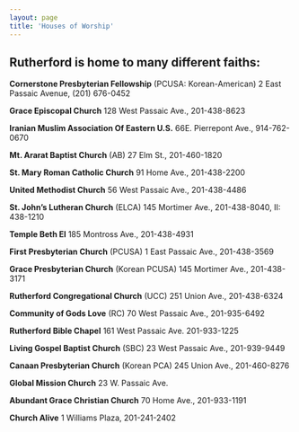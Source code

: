 ```yaml
---
layout: page
title: 'Houses of Worship'
---
```


## Rutherford is home to many different faiths:

**Cornerstone Presbyterian Fellowship** (PCUSA: Korean-American) 2 East Passaic Avenue, (201) 676-0452

**Grace Episcopal Church** 128 West Passaic Ave., 201-438-8623

**Iranian Muslim Association Of Eastern U.S.** 66E. Pierrepont Ave., 914-762-0670

**Mt. Ararat Baptist Church** (AB) 27 Elm St., 201-460-1820

**St. Mary Roman Catholic Church** 91 Home Ave., 201-438-2200

**United Methodist Church** 56 West Passaic Ave., 201-438-4486

**St. John’s Lutheran Church** (ELCA) 145 Mortimer Ave., 201-438-8040, II: 438-1210

**Temple Beth El** 185 Montross Ave., 201-438-4931

**First Presbyterian Church** (PCUSA) 1 East Passaic Ave., 201-438-3569

**Grace Presbyterian Church** (Korean PCUSA) 145 Mortimer Ave., 201-438-3171

**Rutherford Congregational Church** (UCC) 251 Union Ave., 201-438-6324

**Community of Gods Love** (RC) 70 West Passaic Ave., 201-935-6492

**Rutherford Bible Chapel** 161 West Passaic Ave. 201-933-1225

**Living Gospel Baptist Church** (SBC) 23 West Passaic Ave., 201-939-9449

**Canaan Presbyterian Church** (Korean PCA) 245 Union Ave., 201-460-8276

**Global Mission Church** 23 W. Passaic Ave.

**Abundant Grace Christian Church** 70 Home Ave., 201-933-1191

**Church Alive** 1 Williams Plaza, 201-241-2402
